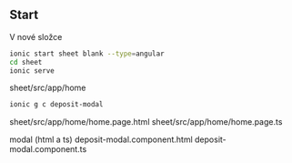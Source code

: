 ## Start 


V nové složce
```sh
ionic start sheet blank --type=angular
cd sheet
ionic serve
```

sheet/src/app/home
```sh
ionic g c deposit-modal
```



sheet/src/app/home/home.page.html
sheet/src/app/home/home.page.ts

modal (html a ts)
deposit-modal.component.html
deposit-modal.component.ts




